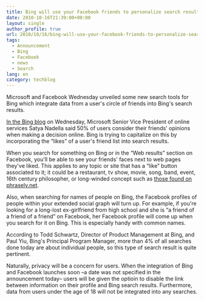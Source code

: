 ```yaml
---
title: Bing will use your Facebook friends to personalize search results
date: 2010-10-16T21:39:00+00:00
layout: single
author_profile: true
url: 2010/10/16/bing-will-use-your-facebook-friends-to-personalize-search-results/
tags:
  - Announcement
  - Bing
  - Facebook
  - news
  - Search
lang: en
category: techblog
---
```

Microsoft and Facebook Wednesday unveiled some new search tools for Bing which integrate data from a user's circle of friends into Bing's search results.

[In the Bing blog](http://www.bing.com/community/blogs/search/archive/2010/10/13/new-signals-in-search-the-bing-social-layer.aspx) on Wednesday, Microsoft Senior Vice President of online services Satya Nadella said 50% of users consider their friends' opinions when making a decision online. Bing is trying to capitalize on this by incorporating the “likes” of a user's friend list into search results.

When you search for something on Bing or in the “Web results” section on Facebook, you'll be able to see your friends' faces next to web pages they've liked. This applies to any topic or site that has a “like” button associated to it; it could be a restaurant, tv show, movie, song, band, event, 16th century philosopher, or long-winded concept such as [those found on phrasely.net](http://www.phrasely.net/).

Also, when searching for names of people on Bing, the Facebook profiles of people within your extended social graph will turn up. For example, if you're looking for a long-lost ex-girlfriend from high school and she is “a friend of a friend of a friend” on Facebook, her Facebook profile will come up when you search for it on Bing. This is especially handy with common names.

According to Todd Schwartz, Director of Product Management at Bing, and Paul Yiu, Bing's Principal Program Manager, more than 4% of all searches done today are about individual people, so this type of search result is quite pertinent.

Naturally, privacy will be a concern for users. When the integration of Bing and Facebook launches soon –a date was not specified in the announcement today– users will be given the optioin to disable the link between information on their profile and Bing search results. Furthermore, data from users under the age of 18 will not be integrated into any searches.